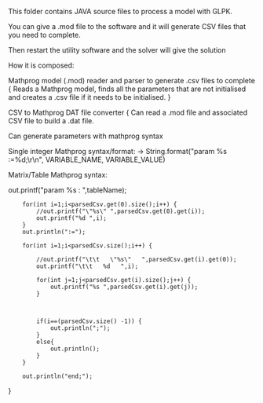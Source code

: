 This folder contains JAVA source files to process a model with GLPK.

You can give a .mod file to the software and it will generate CSV files that you need to complete.

Then restart the utility software and the solver will give the solution


How it is composed:

Mathprog model (.mod) reader and parser to generate .csv files to complete
{
Reads a Mathprog model, finds all the parameters that are not initialised and creates a .csv file if it needs to be initialised.
}



CSV to Mathprog DAT file converter
{
Can read a .mod file and associated CSV file to build a .dat file.


Can generate parameters with mathprog syntax

Single integer Mathprog syntax/format: 
-> String.format("param %s :=%d;\r\n", VARIABLE_NAME, VARIABLE_VALUE)

Matrix/Table Mathprog syntax:

out.printf("param %s : ",tableName);
		
		for(int i=1;i<parsedCsv.get(0).size();i++) {
			//out.printf("\"%s\" ",parsedCsv.get(0).get(i));
			out.printf("%d ",i);
		}
		out.println(":=");
		
		for(int i=1;i<parsedCsv.size();i++) {
			
			//out.printf("\t\t   \"%s\"   ",parsedCsv.get(i).get(0));
			out.printf("\t\t   %d   ",i);
			
			for(int j=1;j<parsedCsv.get(i).size();j++) {
				out.printf("%s ",parsedCsv.get(i).get(j));
			}
			
			
			
			if(i==(parsedCsv.size() -1)) {
				out.println(";");
			}
			else{
				out.println();
			}
		}
		
		out.println("end;");
}